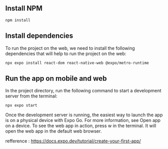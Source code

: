 ## Install NPM
```
npm install
```

## Install dependencies
To run the project on the web, we need to install the following dependencies that will help to run the project on the web:

```
npx expo install react-dom react-native-web @expo/metro-runtime
```
## Run the app on mobile and web
In the project directory, run the following command to start a development server from the terminal:

```
npx expo start 
```

Once the development server is running, the easiest way to launch the app is on a physical device with Expo Go. For more information, see Open app on a device.
To see the web app in action, press w in the terminal. It will open the web app in the default web browser.

refference : 
https://docs.expo.dev/tutorial/create-your-first-app/

